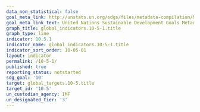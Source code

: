 ```yaml
---
data_non_statistical: false
goal_meta_link: http://unstats.un.org/sdgs/files/metadata-compilation/Metadata-Goal-10.pdf
goal_meta_link_text: United Nations Sustainable Development Goals Metadata (pdf 564kB)
graph_title: global_indicators.10-5-1.title
graph_type: line
indicator: 10.5.1
indicator_name: global_indicators.10-5-1.title
indicator_sort_order: 10-05-01
layout: indicator
permalink: /10-5-1/
published: true
reporting_status: notstarted
sdg_goal: '10'
target: global_targets.10-5.title
target_id: '10.5'
un_custodian_agency: IMF
un_designated_tier: '3'
---
```

